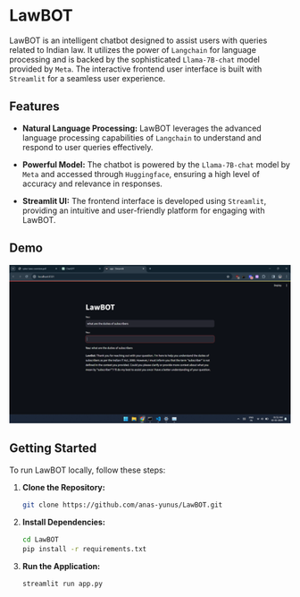 # LawBOT


LawBOT is an intelligent chatbot designed to assist users with queries related to Indian law. It utilizes the power of `Langchain` for language processing and is backed by the sophisticated `Llama-7B-chat` model provided by `Meta`. The interactive frontend user interface is built with `Streamlit` for a seamless user experience.

## Features

- **Natural Language Processing:** LawBOT leverages the advanced language processing capabilities of `Langchain` to understand and respond to user queries effectively.

- **Powerful Model:** The chatbot is powered by the `Llama-7B-chat` model by `Meta` and accessed through `Huggingface`, ensuring a high level of accuracy and relevance in responses.

- **Streamlit UI:** The frontend interface is developed using `Streamlit`, providing an intuitive and user-friendly platform for engaging with LawBOT.

## Demo

![LawBOT Demo](demo.png)

## Getting Started

To run LawBOT locally, follow these steps:

1. **Clone the Repository:**
   ```bash
   git clone https://github.com/anas-yunus/LawBOT.git

2. **Install Dependencies:**
    ```bash
    cd LawBOT
    pip install -r requirements.txt

3. **Run the Application:**
   ```bash
   streamlit run app.py

